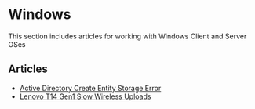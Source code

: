 # Windows

This section includes articles for working with Windows Client and Server OSes

## Articles

- [Active Directory Create Entity Storage Error](./Active-Directory-Create-Entity-Storage-Error.md)
- [Lenovo T14 Gen1 Slow Wireless Uploads](../HardwareSpecific/lenovo-t14-gen1-slow-wireless-uploads.md)

